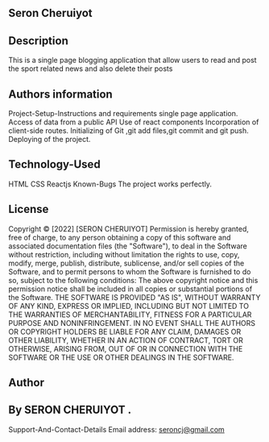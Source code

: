 ## Seron Cheruiyot
## Description
This is a single page blogging application that allow users to read and post the sport related news and also delete their posts


## Authors information
Project-Setup-Instructions and requirements
single page application.
Access of data from a public API
Use of react components
Incorporation of client-side routes.
Initializing of Git ,git add files,git commit and git push.
Deploying of the project.
## Technology-Used
HTML
CSS
Reactjs
Known-Bugs
The project works perfectly.


## License
Copyright © [2022] [SERON CHERUIYOT] Permission is hereby granted, free of charge, to any person obtaining a copy of this software and associated documentation files (the "Software"), to deal in the Software without restriction, including without limitation the rights to use, copy, modify, merge, publish, distribute, sublicense, and/or sell copies of the Software, and to permit persons to whom the Software is furnished to do so, subject to the following conditions: The above copyright notice and this permission notice shall be included in all copies or substantial portions of the Software. THE SOFTWARE IS PROVIDED "AS IS", WITHOUT WARRANTY OF ANY KIND, EXPRESS OR IMPLIED, INCLUDING BUT NOT LIMITED TO THE WARRANTIES OF MERCHANTABILITY, FITNESS FOR A PARTICULAR PURPOSE AND NONINFRINGEMENT. IN NO EVENT SHALL THE AUTHORS OR COPYRIGHT HOLDERS BE LIABLE FOR ANY CLAIM, DAMAGES OR OTHER LIABILITY, WHETHER IN AN ACTION OF CONTRACT, TORT OR OTHERWISE, ARISING FROM, OUT OF OR IN CONNECTION WITH THE SOFTWARE OR THE USE OR OTHER DEALINGS IN THE SOFTWARE.

## Author
## By SERON CHERUIYOT .

Support-And-Contact-Details
Email address: seroncj@gmail.com